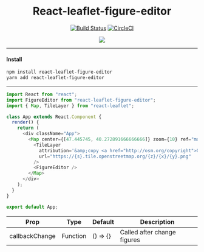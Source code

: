 <h1 align="center" size="40">React-leaflet-figure-editor</h1>

<div align="center">
  
[![Build Status](https://travis-ci.org/arg0navt/react-leaflet-figure-editor.svg?branch=master)](https://travis-ci.org/argonavt11/react-leaflet-figure-editor)
[![CircleCI](https://circleci.com/gh/arg0navt/react-leaflet-figure-editor.svg?style=svg)](https://circleci.com/gh/argonavt11)

![](https://github.com/arg0navt/react-leaflet-figure-editor/blob/master/public/demo.gif?raw=true)

</div>

---

#### Install

```sh
npm install react-leaflet-figure-editor
yarn add react-leaflet-figure-editor
```
---
```javascript
import React from "react";
import FigureEditor from "react-leaflet-figure-editor";
import { Map, TileLayer } from "react-leaflet";

class App extends React.Component {
  render() {
    return (
      <div className="App">
        <Map center={[47.445745, 40.272891666666666]} zoom={10} ref="map">
          <TileLayer
            attribution='&amp;copy <a href="http://osm.org/copyright">OpenStreetMap</a> contributors'
            url="https://{s}.tile.openstreetmap.org/{z}/{x}/{y}.png"
          />
          <FigureEditor />
        </Map>
      </div>
    );
  }
}

export default App;

```

| Prop             | Type     | Default           | Description                                                                                                                                                                                |
| --------------- | ------- | ---------------- | ------------------------------------------------------------- |
| callbackChange    | Function    | () => {}    | Called after change figures                                                                                                                                                        |
